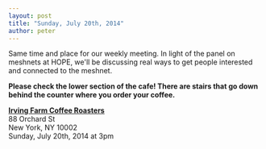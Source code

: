 ```yaml
---
layout: post
title: "Sunday, July 20th, 2014"
author: peter
---
```


Same time and place for our weekly meeting. In light of the panel on meshnets at HOPE, we'll be discussing real ways
to get people interested and connected to the meshnet.

__Please check the lower section of the cafe! There are stairs that go down behind the counter where you order your coffee.__

__[Irving Farm Coffee Roasters](https://www.google.com/maps/place/Irving+Farm+Coffee+Roasters/@40.7179886,-73.9902479,17z/data=!3m1!4b1!4m2!3m1!1s0x89c259873f0067c1:0x5aede67045aa029f)__<br>
88 Orchard St<br>
New York, NY 10002<br>
Sunday, July 20th, 2014 at 3pm
